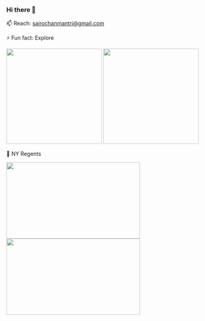 ### Hi there 👋 
📫 Reach: sairochanmantri@gmail.com

⚡ Fun fact: Explore  

<img src="https://github.com/sairochan/Reinforcement-Learning/assets/26859533/19b501b5-76f1-4738-80ba-d3af55308411)" width="250" height="250"/>
<img src="https://github.com/sairochan/Reinforcement-Learning/assets/26859533/1ecb715f-e74d-4daa-9971-90ef91990cff" width="250" height="250"/>

👯 NY Regents

<img src="https://github.com/sairochan/sairochan/assets/26859533/9f8adc0a-f8ae-46fd-83cb-bce09d46a1ad" width="350" height="200"/>
<img src="https://github.com/sairochan/sairochan/assets/26859533/61ef4eb4-ca92-4082-8de1-8e78a8270799" width="350" height="200"/>



<!--
**sairochan/sairochan** is a ✨ _special_ ✨ repository because its `README.md` (this file) appears on your GitHub profile.

Here are some ideas to get you started:

- 🔭 I’m currently working on ...
- 🌱 I’m currently learning ...
- 👯 I’m looking to collaborate on ...
- 🤔 I’m looking for help with ...
- 💬 Ask me about ...
- 📫 How to reach me: ...
- 😄 Pronouns: ...
- ⚡ Fun fact: ...
-->

